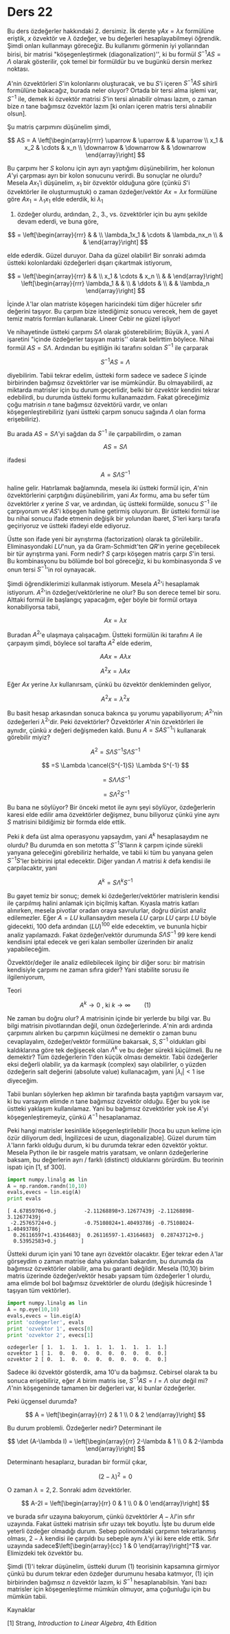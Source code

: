 # Ders 22

Bu ders özdeğerler hakkındaki 2. dersimiz. İlk derste y$Ax = \lambda x$
formülüne eriştik, $x$ özvektör ve $\lambda$ özdeğer, ve bu değerleri
hesaplayabilmeyi öğrendik. Şimdi onları kullanmayı göreceğiz. Bu kullanımı
görmenin iyi yollarından birisi, bir matrisi "köşegenleştirmek
(diagonalization)'', ki bu formül $S^{-1}AS =\Lambda$ olarak gösterilir,
çok temel bir formüldür bu ve bugünkü dersin merkez noktası.

$A$'nin özvektörleri $S$'in kolonlarını oluşturacak, ve bu $S$'i içeren
$S^{-1}AS$ sihirli formülüne bakacağız, burada neler oluyor? Ortada bir
tersi alma işlemi var, $S^{-1}$ ile, demek ki özvektör matrisi $S$'in tersi
alınabilir olması lazım, o zaman bize $n$ tane bağımsız özvektör lazım [ki
onları içeren matris tersi alınabilir olsun].

Şu matris çarpımını düşünelim şimdi, 

$$ 
AS =  
A \left[\begin{array}{rrrr}
\uparrow & \uparrow & & \uparrow \\
x_1 & x_2 & \cdots & x_n \\
\downarrow & \downarrow & & \downarrow
\end{array}\right]
$$

Bu çarpımı her $S$ kolonu için ayrı ayrı yaptığımı düşünebilirim, her
kolonun $A$'yi çarpması ayrı bir kolon sonucunu verirdi. Bu sonuçlar ne
olurdu? Mesela $Ax_1$'i düşünelim, $x_1$ bir özvektör olduğuna göre (çünkü
$S$'i özvektörler ile oluşturmuştuk) o zaman özdeğer/vektör $Ax = \lambda x$ 
formülüne göre $Ax_1 = \lambda_1 x_1$ elde ederdik, ki $\lambda_1$
1. özdeğer olurdu, ardından, 2., 3., vs. özvektörler için bu aynı 
şekilde devam ederdi, ve buna göre,

$$ 
= \left[\begin{array}{rrr}
& &  \\
\lambda_1x_1 & \cdots & \lambda_nx_n \\ 
& & 
\end{array}\right]
 $$

elde ederdik. Güzel duruyor. Daha da güzel olabilir! Bir sonraki adımda üstteki
kolonlardaki özdeğerleri dışarı çıkartmak istiyorum, 

$$ 
= \left[\begin{array}{rrr}
& &  \\
x_1 & \cdots & x_n \\ 
& & 
\end{array}\right]
\left[\begin{array}{rrr}
\lambda_1 & &  \\
& \ddots & \\
& & \lambda_n
\end{array}\right]
 $$

İçinde $\lambda$'lar olan matriste köşegen haricindeki tüm diğer hücreler
sıfır değerini taşıyor. Bu çarpım bize istediğimiz sonucu verecek, hem de
gayet temiz matris formları kullanarak. Lineer Cebir ne güzel işliyor! 

Ve nihayetinde üstteki çarpımı $S\Lambda$ olarak gösterebilirim; Büyük
$\lambda$, yani $\Lambda$ işaretini "içinde özdeğerler taşıyan matris''
olarak belirttim böylece. Nihai formül $AS = S\Lambda$. Ardından bu
eşitliğin iki tarafını soldan $S^{-1}$ ile çarparak

$$
S^{-1}AS = \Lambda
$$

diyebilirim. Tabii tekrar edelim, üstteki form sadece ve sadece $S$ içinde
birbirinden bağımsız özvektörler var ise mümkündür. Bu olmayabilirdi, az
miktarda matrisler için bu durum geçerlidir, belki bir özvektör kendini
tekrar edebilirdi, bu durumda üstteki formu kullanamazdım. Fakat
göreceğimiz çoğu matrisin $n$ tane bağımsız özvektörü vardır, ve onları
köşegenleştirebiliriz (yani üstteki çarpım sonucu sağında $\Lambda$ olan
forma erişebiliriz).

Bu arada $AS=S\Lambda$'yi sağdan da $S^{-1}$ ile çarpabilirdim, o zaman 

$$
AS=S\Lambda
$$

ifadesi

$$
A = S \Lambda S^{-1}
$$

haline gelir. Hatırlamak bağlamında, mesela iki üstteki formül için,
$A$'nin özvektörlerini çarptığını düşünebilirim, yani $Ax$ formu, ama bu
sefer tüm özvektörler $x$ yerine $S$ var, ve ardından, üç üstteki formülde,
sonucu $S^{-1}$ ile çarpıyorum ve $AS$'i köşegen haline getirmiş
oluyorum. Bir üstteki formül ise bu nihai sonucu ifade etmenin değişik bir
yolundan ibaret, $S$'leri karşı tarafa geçiriyoruz ve üstteki ifadeyi elde
ediyoruz.

Üstte son ifade yeni bir ayrıştırma (factorization) olarak ta
görülebilir.. Eliminasyondaki $LU$'nun, ya da Gram-Schmidt'ten $QR$'in
yerine geçebilecek bir tür ayrıştırma yani. Form nedir? $S$ çarpı köşegen
matris çarpı $S$'in tersi. Bu kombinasyonu bu bölümde bol bol göreceğiz, ki
bu kombinasyonda $S$ ve onun tersi $S^{-1}$'in rol oynayacak.

Şimdi öğrendiklerimizi kullanmak istiyorum. Mesela $A^2$'i hesaplamak
istiyorum. $A^2$'in özdeğer/vektörlerine ne olur? Bu son derece temel bir
soru. Alttaki formül ile başlangıç yapacağım, eğer böyle bir formül ortaya
konabiliyorsa tabii, 

$$ Ax = \lambda x $$

Buradan $A^2$'e ulaşmaya çalışacağım. Üstteki formülün iki tarafını $A$ ile
çarpayım şimdi, böylece sol tarafta $A^2$ elde ederim,

$$ AAx = A\lambda x $$

$$ A^2x = \lambda A x $$

Eğer $Ax$ yerine $\lambda x$ kullanırsam, çünkü bu özvektör denkleminden geliyor,

$$ A^2x = \lambda^2 x $$

Bu basit hesap arkasından sonuca bakınca şu yorumu yapabiliyorum; $A^2$'nin
özdeğerleri $\lambda^2$'dir. Peki özvektörler? Özvektörler $A$'nin
özvektörleri ile aynıdır, çünkü $x$ değeri değişmeden kaldı. Bunu
$A=SAS^{-1}$'i kullanarak görebilir miyiz?

$$
A^2=S\Lambda S^{-1}S\Lambda S^{-1}
$$

$$
=S \Lambda \cancel{S^{-1}S} \Lambda S^{-1}
$$

$$
=S \Lambda \Lambda S^{-1}
$$

$$
=S \Lambda^2S^{-1}
$$

Bu bana ne söylüyor? Bir önceki metot ile aynı şeyi söylüyor, özdeğerlerin
karesi elde edilir ama özvektörler değişmez, bunu biliyoruz çünkü yine aynı $S$
matrisini bildiğimiz bir formda elde ettik.

Peki $k$ defa üst alma operasyonu yapsaydım, yani $A^k$ hesaplasaydım ne
olurdu? Bu durumda en son metotta $S^{-1}S$'ların $k$ çarpım içinde sürekli
yanyana geleceğini görebiliriz herhalde, ve tabii ki tüm bu yanyana gelen
$S^{-1}S$'ler birbirini iptal edecektir. Diğer yandan $\Lambda$ matrisi
$k$ defa kendisi ile çarpılacaktır, yani

$$
A^k = S\Lambda^k S^{-1}
$$

Bu gayet temiz bir sonuç; demek ki özdeğerler/vektörler matrislerin kendisi
ile çarpılmış halini anlamak için biçilmiş kaftan. Kıyasla matris katları
alınırken, mesela pivotlar oradan oraya savrulurlar, doğru dürüst analiz
edilemezler. Eğer $A=LU$ kullansaydım mesela $LU$ çarpı $LU$ çarpı $LU$
böyle gidecekti, 100 defa ardından $(LU)^{100}$ elde edecektim, ve bununla
hiçbir analiz yapılamazdı. Fakat özdeğer/vektör durumunda $S\Lambda S^{-1}$
99 kere kendi kendisini iptal edecek ve geri kalan semboller üzerinden bir
analiz yapabileceğim.

Özvektör/değer ile analiz edilebilecek ilginç bir diğer soru: bir matrisin
kendisiyle çarpımı ne zaman sıfıra gider? Yani stabilite sorusu ile
ilgileniyorum, 

Teori

$$
A^k \to 0 \textrm{ , ki } k \to \infty  
\qquad (1)
$$ 

Ne zaman bu doğru olur? $A$ matrisinin içinde bir yerlerde bu bilgi var. Bu
bilgi matrisin pivotlarından değil, onun özdeğerlerinde. $A$'nin ardı
ardında çarpımını alırken bu çarpımın küçülmesi ne demektir o zaman bunu
cevaplayalım, özdeğer/vektör formülüne bakarsak, $S,S^{-1}$ oldukları gibi
kaldıklarına göre tek değişecek olan $\Lambda^k$ ve bu değer sürekli
küçülmeli. Bu ne demektir? Tüm özdeğerlerin 1'den küçük olması
demektir. Tabii özdeğerler eksi değerli olabilir, ya da karmaşık (complex)
sayı olabilirler, o yüzden özdeğerin salt değerini (absolute value)
kullanacağım, yani $|\lambda_i| < 1$ ise diyeceğim. 

Tabii bunları söylerken hep aklımın bir tarafında başta yaptığım varsayım
var, ki bu varsayım elimde $n$ tane bağımsız özvektör olduğu. Eğer bu yok
ise üstteki yaklaşım kullanılamaz. Yani bu bağımsız özvektörler yok ise
$A$'yi köşegenleştiremeyiz, çünkü $A^{-1}$ hesaplanamaz.

Peki hangi matrisler kesinlikle köşegenleştirilebilir [hoca bu uzun kelime
için özür diliyorum dedi, İngilizcesi de uzun, diagonalizable]. Güzel durum
tüm $\lambda$'ların farklı olduğu durum, ki bu durumda tekrar eden özvektör
yoktur. Mesela Python ile bir rasgele matris yaratsam, ve onların
özdeğerlerine baksam, bu değerlerin ayrı / farklı (distinct) olduklarını
görürdüm. Bu teorinin ispatı için [1, sf 300]. 

```python
import numpy.linalg as lin
A = np.random.randn(10,10)
evals,evecs = lin.eig(A)
print evals
```

```
[ 4.67859706+0.j         -2.11268898+3.12677439j -2.11268898-3.12677439j
 -2.25765724+0.j         -0.75108024+1.40493786j -0.75108024-1.40493786j
  0.26116597+1.43164683j  0.26116597-1.43164683j  0.28743712+0.j
  0.53952583+0.j        ]
```

Üstteki durum için yani 10 tane ayrı özvektör olacaktır. Eğer tekrar eden
$\lambda$'lar görseydim o zaman matrise daha yakından bakardım, bu durumda
da bağımsız özvektörler olabilir, ama bu garanti değildir. Mesela (10,10)
birim matris üzerinde özdeğer/vektör hesabı yapsam tüm özdeğerler 1 olurdu,
ama elimde bol bol bağımsız özvektörler de olurdu (değişik hücresinde 1
taşıyan tüm vektörler).

```python
import numpy.linalg as lin
A = np.eye(10,10)
evals,evecs = lin.eig(A)
print 'ozdegerler', evals
print 'ozvektor 1', evecs[0]
print 'ozvektor 2', evecs[1]
```

```
ozdegerler [ 1.  1.  1.  1.  1.  1.  1.  1.  1.  1.]
ozvektor 1 [ 1.  0.  0.  0.  0.  0.  0.  0.  0.  0.]
ozvektor 2 [ 0.  1.  0.  0.  0.  0.  0.  0.  0.  0.]
```

Sadece iki özvektör gösterdik, ama 10'u da bağımsız. Cebirsel olarak ta bu
sonuca erişebiliriz, eğer $A$ birim matris ise, $S^{-1}AS = I = \Lambda$
olur değil mi? $\Lambda$'nin köşegeninde tamamen bir değerleri var, ki
bunlar özdeğerler. 

Peki üçgensel durumda? 

$$ A = \left[\begin{array}{rr}
2 &  1 \\ 0 & 2
\end{array}\right] $$

Bu durum problemli. Özdeğerler nedir? Determinant ile

$$ \det (A-\lambda I) = 
 \left[\begin{array}{rr}
2-\lambda &  1 \\ 0 & 2-\lambda
\end{array}\right]
$$

Determinantı hesaplarız, buradan bir formül çıkar, 

$$ (2-\lambda)^2 = 0 $$

O zaman $\lambda=2,2$. Sonraki adım özvektörler.

$$ A-2I = 
\left[\begin{array}{rr}
0 &  1 \\ 0 & 0
\end{array}\right]
$$

ve burada sıfır uzayına bakıyorum, çünkü özvektörler $A-\lambda I$'in sıfır
uzayında. Fakat üstteki matrisin sıfır uzayı tek boyutlu. İşte bu durum
elde yeterli özdeğer olmadığı durum. Sebep polinomdaki çarpımın
tekrarlanmış olması, $2-\lambda$ kendisi ile çarpıldı bu sebeple aynı
$\lambda$'yi iki kere elde ettik. Sıfır uzayında sadece$\left[\begin{array}{cc} 1 & 0 \end{array}\right]^T$ var. Elimizdeki 
tek özvektör bu. 

Şimdi (1)'i tekrar düşünelim, üstteki durum (1) teorisinin kapsamına
girmiyor çünkü bu durum tekrar eden özdeğer durumunu hesaba katmıyor, (1)
için birbirinden bağımsız $n$ özvektör lazım, ki $S^{-1}$
hesaplanabilsin. Yani bazı matrisler için köşegenleştirme mümkün olmuyor,
ama çoğunluğu için bu mümkün tabii.


Kaynaklar 

[1] Strang, *Introduction to Linear Algebra*, 4th Edition





